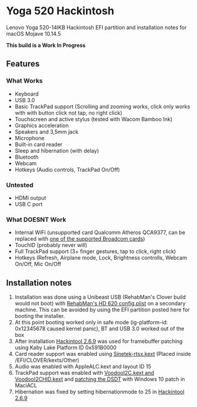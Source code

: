 # Yoga 520 Hackintosh
Lenovo Yoga 520-14IKB Hackintosh EFI partition and installation notes for macOS Mojave 10.14.5

**This build is a Work In Progress**

## Features
### What Works
- Keyboard
- USB 3.0
- Basic TrackPad support (Scrolling and zooming works, click only works with with button click not tap, no right click)
- Touchscreen and active stylus (tested with Wacom Bamboo Ink)
- Graphics acceleration
- Speakers and 3,5mm jack
- Microphone
- Built-in card reader
- Sleep and hibernation (with delay)
- Bluetooth
- Webcam
- Hotkeys (Audio controls, TrackPad On/Off)

### Untested
- HDMI output
- USB C port

### What DOESNT Work
- Internal WiFi (unsupported card Qualcomm Atheros QCA9377, can be replaced with [one of the supported Broadcom cards](https://www.tonymacx86.com/threads/broadcom-wifi-bluetooth-guide.242423/))
- TouchID (probably never will)
- Full TrackPad support (3+ finger gestures, tap to click, right click)
- Hotkeys (Refresh, Airplane mode, Lock, Brightness controlls, Webcam On/Off, Mic On/Off

## Installation notes
1. Installation was done using a Unibeast USB (RehabMan's Clover build would not boot) with [RehabMan's HD 620 config.plist](https://github.com/RehabMan/OS-X-Clover-Laptop-Config/blob/master/config_HD615_620_630_640_650.plist) on a secondary machine. This can be avoided by using the EFI partition posted here for booting the installer.
2. At this point booting worked only in safe mode (ig-platform-id: 0x12345678 caused kernel panic), BT and USB 3.0 worked out of the box
3. After installation [Hackintool 2.6.9](https://www.tonymacx86.com/threads/release-hackintool-v2-6-9.254559/) was used for framebuffer patching using Kaby Lake Platform ID 0x591B0000
4. Card reader support was enabled using [Sinetek-rtsx.kext](https://github.com/sinetek/Sinetek-rtsx) (Placed inside /EFI/CLOVER/kexts/Other)
5. Audio was enabled with AppleALC.kext and layout ID 15
6. TrackPad support was enabled with [VoodooI2C.kext and VoodooI2CHID.kext](https://github.com/alexandred/VoodooI2C) and [patching the DSDT](https://voodooi2c.github.io/#Installation/Preparing%20your%20machine%20for%20VoodooI2C) with Windows 10 patch in MaciACL
7. Hibernation was fixed by setting hibernationmode to 25 in [Hackintool 2.6.9](https://www.tonymacx86.com/threads/release-hackintool-v2-6-9.254559/)
